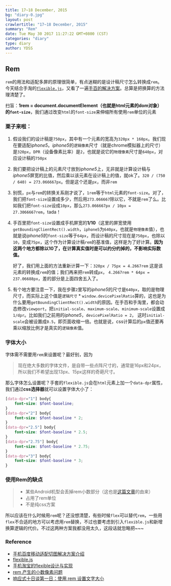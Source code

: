 ```yaml
---
title: 17~18 December, 2015
bg: "diary-0.jpg"
layout: post
crawlertitle: "17~18 December, 2015"
summary: "Rem"
date: Tue May 30 2017 11:27:22 GMT+0800 (CST)
categories: "diary"
type: diary
author: YDSS
---
```


## Rem
`rem`的用法和适配多屏的原理很简单，有点迷糊的是设计稿尺寸怎么转换成`rem`。今天结合手淘的[`flexible.js`](https://github.com/amfe/lib-flexible)，又看了一遍[手百的解决方案](http://js8.in/2015/12/12/%E6%89%8B%E6%9C%BA%E7%99%BE%E5%BA%A6%E7%A7%BB%E5%8A%A8%E9%80%82%E9%85%8D%E5%88%87%E5%9B%BE%E8%A7%A3%E5%86%B3%E6%96%B9%E6%A1%88%E4%BB%8B%E7%BB%8D/#rd)。总算是把换算的方法理清楚了。

扫盲：**1rem = document.documentElement（也就是html元素的dom对象）的`font-size`**，我们通过改变`html`的`font-size`来伸缩所有使用`rem`单位的元素

### 栗子来啦：

1. 假设我们的设计稿是`750px`，其中有一个元素的宽高为`320px * 160px`。我们现在要适配*iphone5*。*iphone5*的`逻辑像素`尺寸（就是chrome模拟器上的尺寸）是`320px`，`DPR`（设备像素比率）是`2`，也就是说它的`物理像素`尺寸是`640px`，对应设计稿的`750px`
	
2. 我们要把设计稿上的元素尺寸放到*iphone5*上，无非就是计算设计稿与*iphone5*屏宽的比值，然后乘以该元素在设计稿上的值，就ok了。`320 / (750 / 640) = 273.066667px`。但是这个还是`px`，而非`rem`
	
3. 别慌，`px`与`rem`的转换关系刚才说了，`1rem`等于`html`元素的`font-size`。对了，我们把`font-size`设置成多少，然后用`273.066667`除以它，不就是`rem`了么。比如我们把`font-size`设成`10px`，那么`273.066667px / 10px = 27.3066667rem`，tada！
	
4. 手百里把`font-size`设置成手机屏宽的**1/10**（这里的屏宽使用`getBoundingClientRect().width`，`iphone5`为`640px`，也就是`物理像素`值），也就是说*iphone5*的`font-size`等于`64px`，而设计稿的尺寸现在是`750px`，也除以`10`，变成`75px`，这个作为计算设计稿`rem`的基准值，这样是为了好计算。**因为这两个地方都除以10了，在计算真实值时是可以约分约掉的，不影响实际数值。**
	
	好了，我们用上面的方法重新计算一下：`320px / 75px = 4.2667rem` 这是该元素的转换成`rem`的值；我们再来把`rem`转成`px`， `4.2667rem * 64px = 237.06688px`，差的部分是上面四舍五入了。
	
5. 有个地方要注意一下，我在步骤`2`里写的*iphone5*的尺寸是`640px`，取的是物理尺寸，而实际上这个值是`逻辑尺寸` * `window.devicePixelRatio`算的，这也是为什么要用`getBoundingClientRect().width`的原因。在手百和手淘里，都会动态修改`viewport`，把`initial-scale`、`maximum-scale`、`minimum-scale`设置成`1/dpr`。比如我们之前用的*iphone5*，`devicePixelRatio = 2`， 这时`initial-scale`会被设置成`0.5`，即页面收缩一倍。也就是说，css计算后的`px`值还要再乘以缩放比例才是真实的`逻辑像素`值。

### 字体大小

字体需不需要用`rem`来设置呢？最好别，因为

> 现在绝大多数的字体文件，是自带一些点阵尺寸的，通常是16px和24px，所以我们不希望出现13px、15px这样的奇葩尺寸。

那么字体怎么设置呢？手套的`flexible.js`会在`html`元素上加一个`data-dpr`属性，我们通过**css选择器**就可以设置字体大小了：

```scss
[data-dpr="1"] body{
    font-size: $font-baseline;
}
[data-dpr="2"] body{
    font-size: $font-baseline * 2;
}
[data-dpr="2.5"] body{
    font-size: $font-baseline * 2.5;
}
[data-dpr="2.75"] body{
    font-size: $font-baseline * 2.75;
}
[data-dpr="3"] body{
    font-size: $font-baseline * 3;
}
```

### 使用Rem的缺点

> - 某些Android机型会丢掉rem小数部分（这也是[这篇文章](http://taobaofed.org/blog/2015/11/04/mobile-rem-problem/)的由来）
> - 占用了rem单位
> - 不是纯css方案

所以应该在什么时候用`rem`呢？还没想清楚，有些时候`flex`可以替代`rem`，一些用`flex`不合适的地方可以考虑用`rem`替换，不过也要考虑到引入`flexible.js`和新增换算逻辑的代价。不过这两种方案我都没用太久，这段话就忽略把~~~

### Reference

- [手机百度移动适配切图解决方案介绍](http://js8.in/2015/12/12/%E6%89%8B%E6%9C%BA%E7%99%BE%E5%BA%A6%E7%A7%BB%E5%8A%A8%E9%80%82%E9%85%8D%E5%88%87%E5%9B%BE%E8%A7%A3%E5%86%B3%E6%96%B9%E6%A1%88%E4%BB%8B%E7%BB%8D/)
- [flexible.js](https://github.com/amfe/lib-flexible)
- [手机淘宝的flexible设计与实现](http://www.html-js.com/article/2402)
- [rem 产生的小数像素问题](http://taobaofed.org/blog/2015/11/04/mobile-rem-problem/)
- [响应式十日谈第一日：使用 rem 设置文字大小](http://ued.taobao.org/blog/2013/05/rem-font-size/)